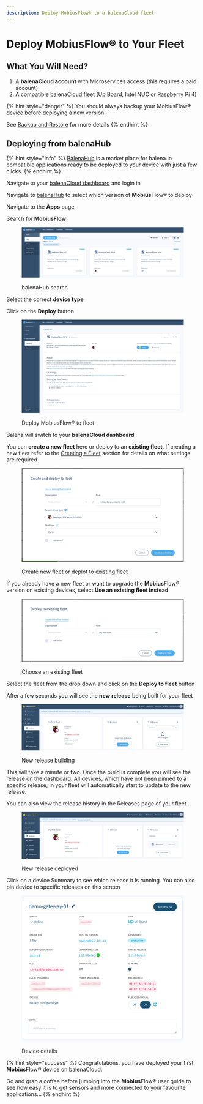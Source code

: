 ```yaml
---
description: Deploy MobiusFlow® to a balenaCloud fleet
---
```


# Deploy MobiusFlow® to Your Fleet

## What You Will Need?

1. A **balenaCloud account** with Microservices access (this requires a paid account)
2. A compatible balenaCloud fleet (Up Board, Intel NUC or Raspberry Pi 4)

{% hint style="danger" %}
You should always backup your MobiusFlow® device before deploying a new version.

See [Backup and Restore](../mobiusflow-r/backup-and-restore.md) for more details
{% endhint %}

## Deploying from balenaHub

{% hint style="info" %}
[BalenaHub](https://hub.balena.io/apps) is a market place for balena.io compatible applications ready to be deployed to your device with just a few clicks.
{% endhint %}

Navigate to your [balenaCloud dashboard](https://dashboard.balena-cloud.com/?) and login in

Navigate to [balenaHub](https://hub.balena.io/apps) to select which version of **Mobius**Flow® to deploy

Navigate to the **Apps** page

Search for **MobiusFlow**

<figure><img src="../../.gitbook/assets/BalenaHub Search.png" alt=""><figcaption><p>balenaHub search</p></figcaption></figure>

Select the correct **device type**

Click on the **Deploy** button

<figure><img src="../../.gitbook/assets/BalenaHub Deploy.png" alt=""><figcaption><p>Deploy MobiusFlow® to fleet</p></figcaption></figure>

Balena will switch to your **balenaCloud dashboard**

You can **create a new fleet** here or deploy to an **existing fleet**. If creating a new fleet refer to the [Creating a Fleet](creating-a-fleet.md) section for details on what settings are required

<figure><img src="../../.gitbook/assets/Balena Deploy to Fleet.png" alt=""><figcaption><p>Create new fleet or deplot to existing fleet</p></figcaption></figure>

If you already have a new fleet or want to upgrade the **Mobius**Flow® version on existing devices, select **Use an existing fleet instead**

<figure><img src="../../.gitbook/assets/Balena Deploy to Existing Fleet.png" alt=""><figcaption><p>Choose an existing fleet</p></figcaption></figure>

Select the fleet from the drop down and click on the **Deploy to fleet** button

After a few seconds you will see the **new release** being built for your fleet

<figure><img src="../../.gitbook/assets/Balena Build Release.png" alt=""><figcaption><p>New release building</p></figcaption></figure>

This will take a minute or two. Once the build is complete you will see the release on the dashboard. All devices, which have not been pinned to a specific release, in your fleet will automatically start to update to the new release.

You can also view the release history in the Releases page of your fleet.

<figure><img src="../../.gitbook/assets/Balena Release Built.png" alt=""><figcaption><p>New release deployed</p></figcaption></figure>

Click on a device Summary to see which release it is running. You can also pin device to specific releases on this screen

<figure><img src="../../.gitbook/assets/Balena Device Details - Release.png" alt=""><figcaption><p>Device details</p></figcaption></figure>

{% hint style="success" %}
Congratulations, you have deployed your first **Mobius**Flow® device on balenaCloud.

Go and grab a coffee before jumping into the **Mobius**Flow® user guide to see how easy it is to get sensors and more connected to your favourite applications...
{% endhint %}

